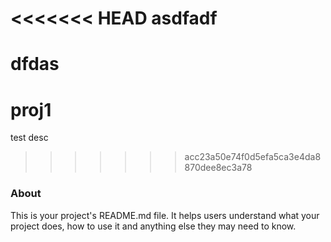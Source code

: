 <<<<<<< HEAD
asdfadf
=======

dfdas
=======
proj1
=====

test desc
>>>>>>> acc23a50e74f0d5efa5ca3e4da8870dee8ec3a78

### About

This is your project's README.md file. It helps users understand what your
project does, how to use it and anything else they may need to know.